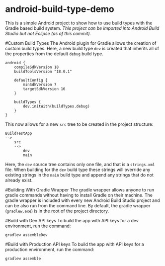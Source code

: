 android-build-type-demo
=======================

This is a simple Android project to show how to use build types with the Gradle based build system.
*This project can be imported into Android Build Studio but not Eclipse (as of this commit).*

#Custom Build Types
The Android plugin for Gradle allows the creation of custom build types.
Here, a new build type `dev` is created that inherits all of the properties from the default `debug` build type.
```
android {
    compileSdkVersion 18
    buildToolsVersion "18.0.1"

    defaultConfig {
        minSdkVersion 7
        targetSdkVersion 16
    }

    buildTypes {
        dev.initWith(buildTypes.debug)
    }
}
```

This now allows for a new `src` tree to be created in the project structure:

```
BuildTestApp
-->
    src
    -->
	    dev
		main
```

Here, the `dev` source tree contains only one file, and that is a `strings.xml` file. When building for the `dev` build type these strings will override any existing strings in the `main` build type and append
any strings that do not already exist.

#Building With Gradle Wrapper
The gradle wrapper allows anyone to run gradle commands without having to install Gradle on their machine.
The gradle wrapper is included with every new Android Build Studio project and can be also run from the command line.
By default, the gradle wrapper (`gradlew.exe`) is in the root of the project directory.

#Build with Dev API keys
To build the app with API keys for a dev environment, run the command:
```
gradlew assembleDev
```

#Build with Production API keys
To build the app with API keys for a production environment, run the command:
```
gradlew assemble
```